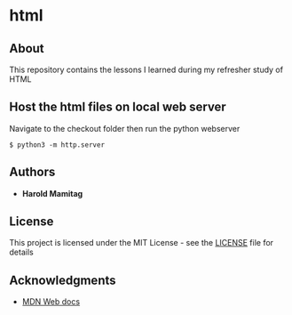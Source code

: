 # html

## About

This repository contains the lessons I learned during my refresher study of HTML

## Host the html files on local web server

Navigate to the checkout folder then run the python webserver

```
$ python3 -m http.server
```
## Authors

* **Harold Mamitag**

## License
This project is licensed under the MIT License - see the [LICENSE](LICENSE) file for details

## Acknowledgments

* [MDN Web docs](https://developer.mozilla.org/en-US/)

